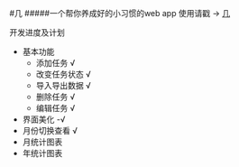 #几
#####一个帮你养成好的小习惯的web app
使用请戳 -> [几](http://fiona23.github.io/ji/)

开发进度及计划
* 基本功能
    * 添加任务 √
    * 改变任务状态 √
    * 导入导出数据 √
    * 删除任务 √
    * 编辑任务 √
* 界面美化 -√
* 月份切换查看 √
* 月统计图表
* 年统计图表